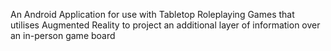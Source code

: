 An Android Application for use with Tabletop Roleplaying Games that utilises Augmented Reality to project an additional layer of information over an in-person game board
